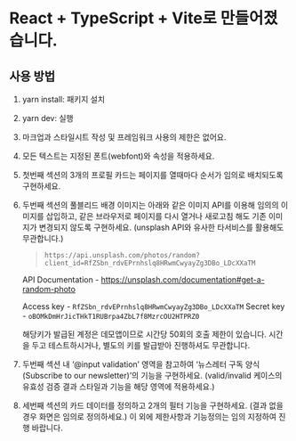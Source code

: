 # React + TypeScript + Vite로 만들어졌습니다.
## 사용 방법

1. yarn install: 패키지 설치
2. yarn dev: 실행

1. 마크업과 스타일시트 작성 및 프레임워크 사용의 제한은 없어요.
2. 모든 텍스트는 지정된 폰트(webfont)와 속성을 적용하세요.
3. 첫번째 섹션의 3개의 프로필 카드는 페이지를 열때마다 순서가 임의로 배치되도록 구현하세요.

4. 두번째 섹션의 풀블리드 배경 이미지는 아래와 같은 이미지 API를 이용해 임의의 이미지를 삽입하고, 
같은 브라우저로 페이지를 다시 열거나 새로고침 해도 기존 이미지가 변경되지 않도록 구현하세요.
(unsplash API와 유사한 타서비스를 활용해도 무관합니다.)
    
    > `https://api.unsplash.com/photos/random?client_id=RfZSbn_rdvEPrnhslq8HRwmCwyayZg3DBo_LDcXXaTM`
    
    API Documentation - https://unsplash.com/documentation#get-a-random-photo
    
    Access key - `RfZSbn_rdvEPrnhslq8HRwmCwyayZg3DBo_LDcXXaTM`
    Secret key - `oBOMkDmHrJicTHkT1RUBrpa4ZbL7f8MzrcOU2HTPRZ0`
    
    해당키가 발급된 계정은 데모앱이므로 시간당 50회의 호출 제한이 있습니다. 
    시간을 두고 테스트하시거나, 별도의 키를 발급받아 진행하셔도 무관합니다.
    > 
5. 두번째 섹션 내 ‘@input validation’ 영역을 참고하여 ‘뉴스레터 구독 양식(Subscribe to our newsletter)’의 기능을 구현하세요.
(valid/invalid 케이스의 유효성 검증 결과 스타일과 기능을 해당 영역에 적용하세요.)
6. 세번째 섹션의 카드 데이터를 정의하고 2개의 필터 기능을 구현하세요.
(결과 없을 경우 화면은 임의로 정의하세요.)
이 외에 제한사항과 기능정의는 임의 지정하여 진행 바랍니다.